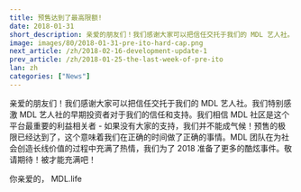 ```yaml
---
title: 预售达到了最高限额!
date: 2018-01-31
short_description: 亲爱的朋友们！我们感谢大家可以把信任交托于我们的 MDL 艺人社。我们特别感激 MDL 艺人社的早期投资者对于我们的信任和支持。
image: images/80/2018-01-31-pre-ito-hard-cap.png
next_article: /zh/2018-02-16-development-update-1
prev_article: /zh/2018-01-25-the-last-week-of-pre-ito
lan: zh
categories: ["News"]
---
```


亲爱的朋友们！我们感谢大家可以把信任交托于我们的 MDL 艺人社。我们特别感激 MDL 艺人社的早期投资者对于我们的信任和支持。我们相信 MDL 社区是这个平台最重要的利益相关者 - 如果没有大家的支持，我们并不能成气候！预售的极限已经达到了，这个意味着我们在正确的时间做了正确的事情。MDL 团队在为社会创造长线价值的过程中充满了热情，我们为了 2018 准备了更多的酷炫事件。敬请期待！被才能充满吧！

你亲爱的， MDL.life
